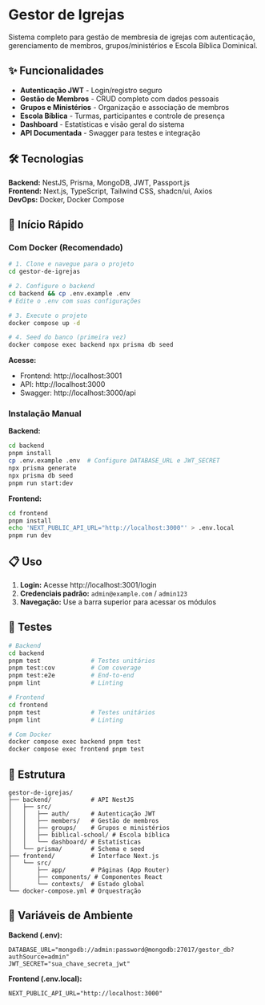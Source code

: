 # Gestor de Igrejas

Sistema completo para gestão de membresia de igrejas com autenticação, gerenciamento de membros, grupos/ministérios e Escola Bíblica Dominical.

## ✨ Funcionalidades

- **Autenticação JWT** - Login/registro seguro
- **Gestão de Membros** - CRUD completo com dados pessoais
- **Grupos e Ministérios** - Organização e associação de membros
- **Escola Bíblica** - Turmas, participantes e controle de presença
- **Dashboard** - Estatísticas e visão geral do sistema
- **API Documentada** - Swagger para testes e integração

## 🛠 Tecnologias

**Backend:** NestJS, Prisma, MongoDB, JWT, Passport.js  
**Frontend:** Next.js, TypeScript, Tailwind CSS, shadcn/ui, Axios  
**DevOps:** Docker, Docker Compose

## 🚀 Início Rápido

### Com Docker (Recomendado)

```bash
# 1. Clone e navegue para o projeto
cd gestor-de-igrejas

# 2. Configure o backend
cd backend && cp .env.example .env
# Edite o .env com suas configurações

# 3. Execute o projeto
docker compose up -d

# 4. Seed do banco (primeira vez)
docker compose exec backend npx prisma db seed
```

**Acesse:**
- Frontend: http://localhost:3001
- API: http://localhost:3000
- Swagger: http://localhost:3000/api

### Instalação Manual

**Backend:**
```bash
cd backend
pnpm install
cp .env.example .env  # Configure DATABASE_URL e JWT_SECRET
npx prisma generate
npx prisma db seed
pnpm run start:dev
```

**Frontend:**
```bash
cd frontend
pnpm install
echo 'NEXT_PUBLIC_API_URL="http://localhost:3000"' > .env.local
pnpm run dev
```

## 📋 Uso

1. **Login:** Acesse http://localhost:3001/login
2. **Credenciais padrão:** `admin@example.com` / `admin123`
3. **Navegação:** Use a barra superior para acessar os módulos

## 🧪 Testes

```bash
# Backend
cd backend
pnpm test              # Testes unitários
pnpm test:cov          # Com coverage
pnpm test:e2e          # End-to-end
pnpm lint              # Linting

# Frontend
cd frontend
pnpm test              # Testes unitários
pnpm lint              # Linting

# Com Docker
docker compose exec backend pnpm test
docker compose exec frontend pnpm test
```

## 📁 Estrutura

```
gestor-de-igrejas/
├── backend/           # API NestJS
│   ├── src/
│   │   ├── auth/      # Autenticação JWT
│   │   ├── members/   # Gestão de membros
│   │   ├── groups/    # Grupos e ministérios
│   │   ├── biblical-school/ # Escola bíblica
│   │   └── dashboard/ # Estatísticas
│   └── prisma/        # Schema e seed
├── frontend/          # Interface Next.js
│   └── src/
│       ├── app/       # Páginas (App Router)
│       ├── components/ # Componentes React
│       └── contexts/  # Estado global
└── docker-compose.yml # Orquestração
```

## 📝 Variáveis de Ambiente

**Backend (.env):**
```env
DATABASE_URL="mongodb://admin:password@mongodb:27017/gestor_db?authSource=admin"
JWT_SECRET="sua_chave_secreta_jwt"
```

**Frontend (.env.local):**
```env
NEXT_PUBLIC_API_URL="http://localhost:3000"
```